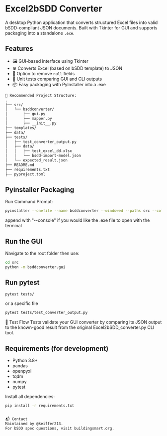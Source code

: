 # Excel2bSDD Converter

A desktop Python application that converts structured Excel files into valid bSDD-compliant JSON documents. Built with Tkinter for GUI and supports packaging into a standalone `.exe`.

## Features

- 🖼️ GUI-based interface using Tkinter
- ⚙️ Converts Excel (based on bSDD template) to JSON
- 🧹 Option to remove `null` fields
- 🧪 Unit tests comparing GUI and CLI outputs
- 📦 Easy packaging with PyInstaller into a .exe

```markdown
📁 Recommended Project Structure:
.
├── src/
│   └── bsddconverter/
│       ├── gui.py
│       ├── mapper.py
│       ├── __init__.py
├── templates/
├── data/
├── tests/
│   ├── test_converter_output.py
│   ├── data/
│   │   ├── test_excel_dd.xlsx
│   │   └── bsdd-import-model.json
│   └── expected_result.json
├── README.md
├── requirements.txt
├── pyproject.toml
```

## Pyinstaller Packaging
Run Command Prompt: 

```bash
pyinstaller --onefile --name bsddconverter --windowed --paths src --collect-submodules openpyxl src/bsddconverter/gui.py --distpath build_output/dist --workpath build_output/build --exclude-module tests --exclude-module pytest --specpath build_output/spec
```

append with "--console" if you would like the .exe file to open with the terminal

## Run the GUI
Navigate to the root folder then use:

```bash 
cd src
python -m bsddconverter.gui
```

## Run pytest
```bash
pytest tests/
```
or a specific file
```bash
pytest tests/test_converter_output.py
```

🧪 Test Flow
Tests validate your GUI converter by comparing its JSON output to the known-good result from the original Excel2bSDD_converter.py CLI tool.

## Requirements (for development)

- Python 3.8+
- pandas
- openpyxl
- tqdm
- numpy
- pytest

Install all dependencies:
```bash
pip install -r requirements.txt


📬 Contact
Maintained by @keiffer213.
For bSDD spec questions, visit buildingsmart.org.